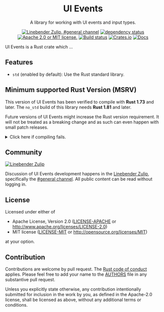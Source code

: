 <div align="center">

# UI Events

A library for working with UI events and input types.

[![Linebender Zulip, #general channel](https://img.shields.io/badge/Linebender-%23general-blue?logo=Zulip)](https://xi.zulipchat.com/#narrow/channel/147921-general)
[![dependency status](https://deps.rs/repo/github/endoli/ui-events/status.svg)](https://deps.rs/repo/github/endoli/ui-events)
[![Apache 2.0 or MIT license.](https://img.shields.io/badge/license-Apache--2.0_OR_MIT-blue.svg)](#license)
[![Build status](https://github.com/endoli/ui-events/workflows/CI/badge.svg)](https://github.com/endoli/ui-events/actions)
[![Crates.io](https://img.shields.io/crates/v/ui-events.svg)](https://crates.io/crates/ui-events)
[![Docs](https://docs.rs/ui-events/badge.svg)](https://docs.rs/ui-events)

</div>

<!-- We use cargo-rdme to update the README with the contents of lib.rs.
To edit the following section, update it in lib.rs, then run:
cargo rdme --workspace-project=ui-events --heading-base-level=0
Full documentation at https://github.com/orium/cargo-rdme -->

<!-- Intra-doc links used in lib.rs should be evaluated here. 
See https://linebender.org/blog/doc-include/ for related discussion. -->
[libm]: https://crates.io/crates/libm
<!-- cargo-rdme start -->

UI Events is a Rust crate which ...

## Features

- `std` (enabled by default): Use the Rust standard library.

<!-- cargo-rdme end -->

## Minimum supported Rust Version (MSRV)

This version of UI Events has been verified to compile with **Rust 1.73** and later.
The `no_std` build of this library needs **Rust 1.81** and later.

Future versions of UI Events might increase the Rust version requirement.
It will not be treated as a breaking change and as such can even happen with small patch releases.

<details>
<summary>Click here if compiling fails.</summary>

As time has passed, some of UI Events' dependencies could have released versions with a higher Rust requirement.
If you encounter a compilation issue due to a dependency and don't want to upgrade your Rust toolchain, then you could downgrade the dependency.

```sh
# Use the problematic dependency's name and version
cargo update -p package_name --precise 0.1.1
```

</details>

## Community

[![Linebender Zulip](https://img.shields.io/badge/Xi%20Zulip-%23general-blue?logo=Zulip)](https://xi.zulipchat.com/#narrow/channel/147921-general)

Discussion of UI Events development happens in the [Linebender Zulip](https://xi.zulipchat.com/), specifically the [#general channel](https://xi.zulipchat.com/#narrow/channel/147921-general).
All public content can be read without logging in.

## License

Licensed under either of

- Apache License, Version 2.0 ([LICENSE-APACHE](LICENSE-APACHE) or <http://www.apache.org/licenses/LICENSE-2.0>)
- MIT license ([LICENSE-MIT](LICENSE-MIT) or <http://opensource.org/licenses/MIT>)

at your option.

## Contribution

Contributions are welcome by pull request. The [Rust code of conduct] applies.
Please feel free to add your name to the [AUTHORS] file in any substantive pull request.

Unless you explicitly state otherwise, any contribution intentionally submitted for inclusion in the work by you, as defined in the Apache-2.0 license, shall be licensed as above, without any additional terms or conditions.

[Rust Code of Conduct]: https://www.rust-lang.org/policies/code-of-conduct
[AUTHORS]: ./AUTHORS
